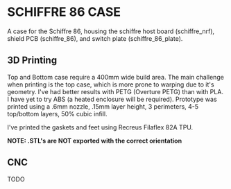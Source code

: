 # SCHIFFRE 86 CASE

A case for the Schiffre 86, housing the schiffre host board (schiffre_nrf), shield PCB (schiffre_86), and switch plate (schiffre_86_plate).

## 3D Printing
Top and Bottom case require a 400mm wide build area.  The main challenge when printing is the top case, which is more prone to warping due to it's geometry.
I've had better results with PETG (Overture PETG) than with PLA. I have yet to try ABS (a heated enclosure will be required).
Prototype was printed using a .6mm nozzle, .15mm layer height, 3 perimeters, 4-5 top/bottom layers, 50% cubic infill.

I've printed the gaskets and feet using Recreus Filaflex 82A TPU.

**NOTE: .STL's are NOT exported with the correct orientation**

## CNC
TODO